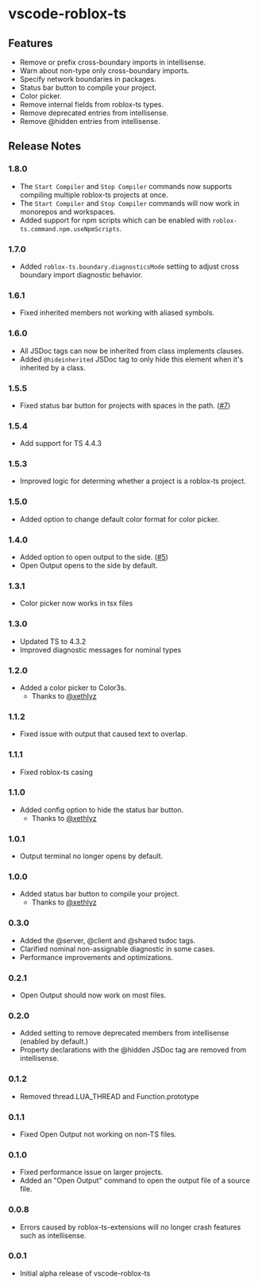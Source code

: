 # vscode-roblox-ts

## Features

- Remove or prefix cross-boundary imports in intellisense.
- Warn about non-type only cross-boundary imports.
- Specify network boundaries in packages.
- Status bar button to compile your project.
- Color picker.
- Remove internal fields from roblox-ts types.
- Remove deprecated entries from intellisense.
- Remove @hidden entries from intellisense.

## Release Notes

### 1.8.0
- The `Start Compiler` and `Stop Compiler` commands now supports compiling multiple roblox-ts projects at once.
- The `Start Compiler` and `Stop Compiler` commands will now work in monorepos and workspaces.
- Added support for npm scripts which can be enabled with `roblox-ts.command.npm.useNpmScripts`.

### 1.7.0
- Added `roblox-ts.boundary.diagnosticsMode` setting to adjust cross boundary import diagnostic behavior.

### 1.6.1
- Fixed inherited members not working with aliased symbols.

### 1.6.0
- All JSDoc tags can now be inherited from class implements clauses.
- Added `@hideinherited` JSDoc tag to only hide this element when it's inherited by a class.

### 1.5.5
- Fixed status bar button for projects with spaces in the path. ([#7](https://github.com/roblox-ts/vscode-roblox-ts/pull/7))

### 1.5.4
- Add support for TS 4.4.3

### 1.5.3
- Improved logic for determing whether a project is a roblox-ts project.

### 1.5.0
- Added option to change default color format for color picker.

### 1.4.0
- Added option to open output to the side. ([#5](https://github.com/roblox-ts/vscode-roblox-ts/pull/5))
- Open Output opens to the side by default.

### 1.3.1
- Color picker now works in tsx files

### 1.3.0
- Updated TS to 4.3.2
- Improved diagnostic messages for nominal types

### 1.2.0
- Added a color picker to Color3s.
	- Thanks to [@xethlyz](https://github.com/xethlyx)

### 1.1.2
- Fixed issue with output that caused text to overlap.

### 1.1.1
- Fixed roblox-ts casing

### 1.1.0
- Added config option to hide the status bar button.
	- Thanks to [@xethlyz](https://github.com/xethlyx)

### 1.0.1
- Output terminal no longer opens by default.

### 1.0.0
- Added status bar button to compile your project.
	- Thanks to [@xethlyz](https://github.com/xethlyx)

### 0.3.0
- Added the @server, @client and @shared tsdoc tags.
- Clarified nominal non-assignable diagnostic in some cases.
- Performance improvements and optimizations.

### 0.2.1
- Open Output should now work on most files.

### 0.2.0
- Added setting to remove deprecated members from intellisense (enabled by default.)
- Property declarations with the @hidden JSDoc tag are removed from intellisense.

### 0.1.2
- Removed thread.LUA_THREAD and Function.prototype

### 0.1.1
- Fixed Open Output not working on non-TS files.

### 0.1.0
- Fixed performance issue on larger projects.
- Added an "Open Output" command to open the output file of a source file.

### 0.0.8

- Errors caused by roblox-ts-extensions will no longer crash features such as intellisense.

### 0.0.1

- Initial alpha release of vscode-roblox-ts
